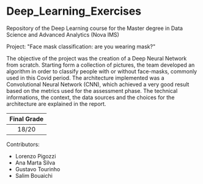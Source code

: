 # Deep_Learning_Exercises

Repository of the Deep Learning course for the Master degree in Data Science and Advanced Analytics (Nova IMS)


Project: "Face mask classification: are you wearing mask?"

The objective of the project was the creation of a Deep Neural Network from scratch.
Starting form a collection of pictures, the team developed an algorithm in order to classify people with or without face-masks, commonly used in this Covid period. 
The architecture implemented was a Convolutional Neural Network (CNN), which achieved a very good result based on the metrics used for the assessment phase.
The technical informations, the context, the data sources and the choices for the architecture are explained in the report.


| Final Grade           |
|:---------------------:|
| 18/20                 |


Contributors:
- Lorenzo Pigozzi
- Ana Marta Silva
- Gustavo Tourinho
- Salim Bouaichi
